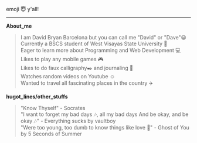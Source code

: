 emoji :innocent: y'all!
***
**About_me**
> I am David Bryan Barcelona but you can call me "David" or "Dave":grinning: </br>
> Currently a BSCS student of West Visayas State University :school: </br>
> Eager to learn more about Programming and Web Development :computer: </br>
> Likes to play any mobile games :video_game: </br>
> Likes to do faux calligraphy:black_nib: and journaling :notebook: </br>
> Watches random videos on Youtube :relaxed:</br> 
> Wanted to travel all fascinating places in the country :airplane: </br>

**hugot_lines/other_stuffs**
> "Know Thyself" - Socrates </br>
> "I want to forget my bad days :notes:, all my bad days And be okay, and be okay :notes:" - Everything sucks by vaultboy </br>
> "Were too young, too dumb to know things like love :rose:" - Ghost of You by 5 Seconds of Summer </br>
